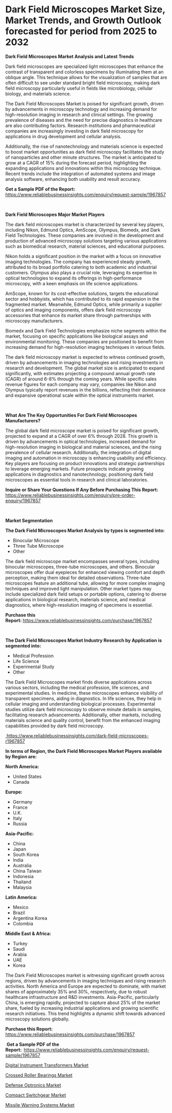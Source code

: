 <p><h1>Dark Field Microscopes Market Size, Market Trends, and Growth Outlook forecasted for period from 2025 to 2032</h1></p><p><strong>Dark Field Microscopes Market Analysis and Latest Trends</strong></p>
<p><p>Dark field microscopes are specialized light microscopes that enhance the contrast of transparent and colorless specimens by illuminating them at an oblique angle. This technique allows for the visualization of samples that are often difficult to see under standard bright field microscopy, making dark field microscopy particularly useful in fields like microbiology, cellular biology, and materials science.</p><p>The Dark Field Microscopes Market is poised for significant growth, driven by advancements in microscopy technology and increasing demand for high-resolution imaging in research and clinical settings. The growing prevalence of diseases and the need for precise diagnostics in healthcare are also contributing factors. Research institutions and pharmaceutical companies are increasingly investing in dark field microscopy for applications in drug development and cellular analysis.</p><p>Additionally, the rise of nanotechnology and materials science is expected to boost market opportunities as dark field microscopy facilitates the study of nanoparticles and other minute structures. The market is anticipated to grow at a CAGR of 15% during the forecast period, highlighting the expanding applications and innovations within this microscopy technique. Recent trends include the integration of automated systems and image analysis software, enhancing both usability and result accuracy.</p></p>
<p><strong>Get a Sample PDF of the Report:&nbsp;</strong> <a href="https://www.reliablebusinessinsights.com/enquiry/request-sample/1967857?utm_campaign=96&utm_medium=2&utm_source=Github&utm_content=ia&utm_term=16022025&utm_id=dark-field-microscopes">https://www.reliablebusinessinsights.com/enquiry/request-sample/1967857</a></p>
<p>&nbsp;</p>
<p><strong>Dark Field Microscopes Major Market Players</strong></p>
<p><p>The dark field microscopes market is characterized by several key players, including Nikon, Edmund Optics, AmScope, Olympus, Biomedx, and Dark Field Technologies. These companies are involved in the development and production of advanced microscopy solutions targeting various applications such as biomedical research, material sciences, and educational purposes.</p><p>Nikon holds a significant position in the market with a focus on innovative imaging technologies. The company has experienced steady growth, attributed to its broad portfolio catering to both academic and industrial customers. Olympus also plays a crucial role, leveraging its expertise in optical technologies to expand its offerings in high-performance microscopy, with a keen emphasis on life science applications.</p><p>AmScope, known for its cost-effective solutions, targets the educational sector and hobbyists, which has contributed to its rapid expansion in the fragmented market. Meanwhile, Edmund Optics, while primarily a supplier of optics and imaging components, offers dark field microscopy accessories that enhance its market share through partnerships with microscopy manufacturers.</p><p>Biomedx and Dark Field Technologies emphasize niche segments within the market, focusing on specific applications like biological assays and environmental monitoring. These companies are positioned to benefit from increasing demand for high-resolution imaging techniques in various fields.</p><p>The dark field microscopy market is expected to witness continued growth, driven by advancements in imaging technologies and rising investments in research and development. The global market size is anticipated to expand significantly, with estimates projecting a compound annual growth rate (CAGR) of around 6-8% through the coming years. While specific sales revenue figures for each company may vary, companies like Nikon and Olympus typically report revenues in the billions, reflecting their dominance and expansive operational scale within the optical instruments market.</p></p>
<p>&nbsp;</p>
<p><strong>What Are The Key Opportunities For Dark Field Microscopes Manufacturers?</strong></p>
<p><p>The global dark field microscope market is poised for significant growth, projected to expand at a CAGR of over 6% through 2028. This growth is driven by advancements in optical technologies, increased demand for high-resolution imaging in biological and material sciences, and the rising prevalence of cellular research. Additionally, the integration of digital imaging and automation in microscopy is enhancing usability and efficiency. Key players are focusing on product innovations and strategic partnerships to leverage emerging markets. Future prospects indicate growing applications in diagnostics and nanotechnology, positioning dark field microscopes as essential tools in research and clinical laboratories.</p></p>
<p><strong>Inquire or Share Your Questions If Any Before Purchasing This Report:</strong> <a href="https://www.reliablebusinessinsights.com/enquiry/pre-order-enquiry/1967857?utm_campaign=96&utm_medium=2&utm_source=Github&utm_content=ia&utm_term=16022025&utm_id=dark-field-microscopes">https://www.reliablebusinessinsights.com/enquiry/pre-order-enquiry/1967857</a></p>
<p>&nbsp;</p>
<p><strong>Market Segmentation</strong></p>
<p><strong>The Dark Field Microscopes Market Analysis by types is segmented into:</strong></p>
<p><ul><li>Binocular Microscope</li><li>Three Tube Microscope</li><li>Other</li></ul></p>
<p><p>The dark field microscope market encompasses several types, including binocular microscopes, three-tube microscopes, and others. Binocular microscopes offer dual eyepieces for enhanced viewing comfort and depth perception, making them ideal for detailed observations. Three-tube microscopes feature an additional tube, allowing for more complex imaging techniques and improved light manipulation. Other market types may include specialized dark field setups or portable options, catering to diverse applications in biological research, materials science, and medical diagnostics, where high-resolution imaging of specimens is essential.</p></p>
<p><strong>Purchase this Report:&nbsp;</strong><a href="https://www.reliablebusinessinsights.com/purchase/1967857?utm_campaign=96&utm_medium=2&utm_source=Github&utm_content=ia&utm_term=16022025&utm_id=dark-field-microscopes">https://www.reliablebusinessinsights.com/purchase/1967857</a></p>
<p>&nbsp;</p>
<p><strong>The Dark Field Microscopes Market Industry Research by Application is segmented into:</strong></p>
<p><ul><li>Medical Profession</li><li>Life Science</li><li>Experimental Study</li><li>Other</li></ul></p>
<p><p>The Dark Field Microscopes market finds diverse applications across various sectors, including the medical profession, life sciences, and experimental studies. In medicine, these microscopes enhance visibility of transparent specimens, aiding in diagnostics. In life sciences, they help in cellular imaging and understanding biological processes. Experimental studies utilize dark field microscopy to observe minute details in samples, facilitating research advancements. Additionally, other markets, including materials science and quality control, benefit from the enhanced imaging capabilities provided by dark field microscopy.</p></p>
<p><a href="https://www.reliablebusinessinsights.com/dark-field-microscopes-r1967857?utm_campaign=96&utm_medium=2&utm_source=Github&utm_content=ia&utm_term=16022025&utm_id=dark-field-microscopes">&nbsp;https://www.reliablebusinessinsights.com/dark-field-microscopes-r1967857</a></p>
<p><strong>In terms of Region, the Dark Field Microscopes Market Players available by Region are:</strong></p>
<p>
    <p> <strong> North America: </strong>
        <ul>
            <li>United States</li>
            <li>Canada</li>
        </ul>
        </p> 
    <p> <strong> Europe: </strong>
        <ul>
            <li>Germany</li>
            <li>France</li>
            <li>U.K.</li>
            <li>Italy</li>
            <li>Russia</li>
        </ul>
        </p> 
    <p> <strong> Asia-Pacific: </strong>
        <ul>
            <li>China</li>
            <li>Japan</li>
            <li>South Korea</li>
            <li>India</li>
            <li>Australia</li>
            <li>China Taiwan</li>
            <li>Indonesia</li>
            <li>Thailand</li>
            <li>Malaysia</li>
        </ul>
        </p> 
    <p> <strong> Latin America: </strong>
        <ul>
            <li>Mexico</li>
            <li>Brazil</li>
            <li>Argentina Korea</li>
            <li>Colombia</li>
        </ul>
        </p> 
    <p> <strong> Middle East & Africa: </strong>
        <ul>
            <li>Turkey</li>
            <li>Saudi</li>
            <li>Arabia</li>
            <li>UAE</li>
            <li>Korea</li>
        </ul>
    </p>
    </p>
<p><p>The Dark Field Microscopes market is witnessing significant growth across regions, driven by advancements in imaging techniques and rising research activities. North America and Europe are expected to dominate, with market shares of approximately 35% and 30%, respectively, due to robust healthcare infrastructure and R&D investments. Asia-Pacific, particularly China, is emerging rapidly, projected to capture about 25% of the market share, fueled by increasing industrial applications and growing scientific research initiatives. This trend highlights a dynamic shift towards advanced microscopy solutions globally.</p></p>
<p><strong>Purchase this Report: </strong><a href="https://www.reliablebusinessinsights.com/purchase/1967857?utm_campaign=96&utm_medium=2&utm_source=Github&utm_content=ia&utm_term=16022025&utm_id=dark-field-microscopes">https://www.reliablebusinessinsights.com/purchase/1967857</a></p>
<p>&nbsp;<strong>Get a Sample PDF of the Report:&nbsp;&nbsp;</strong><a href="https://www.reliablebusinessinsights.com/enquiry/request-sample/1967857?utm_campaign=96&utm_medium=2&utm_source=Github&utm_content=ia&utm_term=16022025&utm_id=dark-field-microscopes">https://www.reliablebusinessinsights.com/enquiry/request-sample/1967857</a></p>
<p><strong></strong></p>
<p><p><a href="https://github.com/geyangvayora/Market-Research-Report-List-1/blob/main/digital-instrument-transformers-market.md?utm_campaign=96&utm_medium=2&utm_source=Github&utm_content=ia&utm_term=16022025&utm_id=dark-field-microscopes">Digital Instrument Transformers Market</a></p><p><a href="https://github.com/beroxiluwaya/Market-Research-Report-List-1/blob/main/crossed-roller-bearings-market.md?utm_campaign=96&utm_medium=2&utm_source=Github&utm_content=ia&utm_term=16022025&utm_id=dark-field-microscopes">Crossed Roller Bearings Market</a></p><p><a href="https://github.com/zeigounjoom/Market-Research-Report-List-1/blob/main/defense-optronics-market.md?utm_campaign=96&utm_medium=2&utm_source=Github&utm_content=ia&utm_term=16022025&utm_id=dark-field-microscopes">Defense Optronics Market</a></p><p><a href="https://github.com/saklpelzami95/Market-Research-Report-List-1/blob/main/compact-switchgear-market.md?utm_campaign=96&utm_medium=2&utm_source=Github&utm_content=ia&utm_term=16022025&utm_id=dark-field-microscopes">Compact Switchgear Market</a></p><p><a href="https://github.com/milolohusami/Market-Research-Report-List-1/blob/main/missile-warning-systems-market.md?utm_campaign=96&utm_medium=2&utm_source=Github&utm_content=ia&utm_term=16022025&utm_id=dark-field-microscopes">Missile Warning Systems Market</a></p></p>